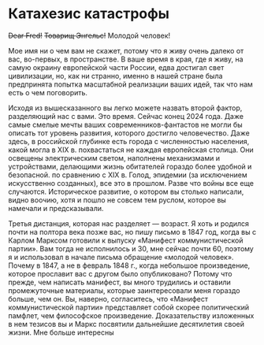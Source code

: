 # Катахезис катастрофы

<del>Dear Fred!</del> <del>Товарищ Энгельс!</del> Молодой человек!

Мое имя ни о чем вам не скажет, потому что я живу очень далеко от вас, во-первых, в пространстве. В ваше время в края, где я живу, на самую окраину европейской части России, едва достигал свет цивилизации, но, как ни странно, именно в нашей стране была предпринята попытка масштабной реализации ваших идей, так что нам есть о чем поговорить. 

Исходя из вышесказанного вы легко можете назвать второй фактор, разделяющий нас с вами. Это время. Сейчас конец 2024 года. Даже самые смелые мечты ваших современников-фантастов не могли бы описать тот уровень развития, которого достигло человечество. Даже здесь, в российской глубинке есть города с численностью населения, какой могла в XIX в. похвастаться не каждая европейская столица. Они освещены электрическим светом, наполнены механизмами и устройствами, делающими жизнь обитателей гораздо более удобной и безопасной. по сравнению с XIX в. Голод, эпидемии (за исключением искусственно созданных), все это в прошлом. Разве что войны все еще случаются. Историческое развитие, о котором вы столько написали, видно воочию, хотя и пошло не совсем тем руслом, которое вы намечали и предсказывали.

Третья дистанция, которая нас разделяет — возраст. Я хоть и родился почти на полтора века позже вас, но пишу письмо в 1847 год, когда вы с Карлом Марксом готовили к выпуску «Манифест коммунистической партии». Вам тогда не исполнилось и 30, мне сейчас почти 60, поэтому я и использовал в начале письма обращение «молодой человек». Почему в 1847, а не в февраль 1848 г., когда небольшое произведение, которое прославит вас с другом было опубликовано? Потому что прежде, чем написать манифест, вы много трудились и оставили промежуточные материалы, которые заинтересовали меня гораздо больше, чем он. Вы, наверно, согласитесь, что «Манифест коммунистической партии» представляет собой скорее политический памфлет, чем философское произведение. Доказательству изложенных в нем тезисов вы и Маркс посвятили дальнейшие десятилетия своей жизни. Мне больше интересны 

